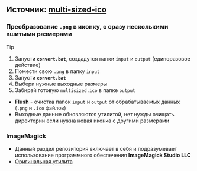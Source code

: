 ## Источник: [multi-sized-ico](https://github.com/N3M1X10/batch-tools/tree/main/image-magick/multi-sized-ico)
### Преобразование `.png` в иконку, с сразу несколькими вшитыми размерами
>[!tip]
>1. Запусти **`convert.bat`**, создадутся папки `input` и `output` (единоразовое действие)
>2. Помести свою `.png` в папку `input`
>3. Запусти **`convert.bat`**
>4. Выбери нужные выходные размеры
>5. Забирай готовую `multisized.ico` в папке `output`
> - **Flush** - очистка папок `input` и `output` от обрабатываемых данных (`.png` и `.ico` файлов)
> - Выходные данные обновляются утилитой, нет нужды очищать директории если нужна новая иконка с другими размерами

### ImageMagick
- Данный раздел репозитория включает в себя и подразумевает использование программного обеспечения **ImageMagick Studio LLC**
- [Оригинальная утилита](https://imagemagick.org/)
